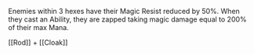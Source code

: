 Enemies within 3 hexes have their Magic Resist reduced by 50%. When they cast an Ability, they are zapped taking magic damage equal to 200% of their max Mana.

[[Rod]] + [[Cloak]]
